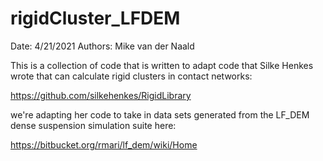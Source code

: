 # rigidCluster_LFDEM

Date: 4/21/2021
Authors:  Mike van der Naald

This is a collection of code that is written to adapt code that Silke Henkes wrote that can calculate rigid clusters in contact networks: 

https://github.com/silkehenkes/RigidLibrary

we're adapting her code to take in data sets generated from the LF_DEM dense suspension simulation suite here:

https://bitbucket.org/rmari/lf_dem/wiki/Home
